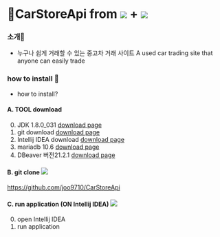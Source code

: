 # :car:CarStoreApi from <img src="https://img.shields.io/badge/Spring Boot-6DB33F?style=flat-square&logo=Spring Boot&logoColor=white"/> + <img src="https://img.shields.io/badge/Vue.js-4FC08D?style=flat-square&logo=Vue.js&logoColor=white"/> 


### 소개:raised_hands:

* 누구나 쉽게 거래할 수 있는 중고차 거래 사이트 
A used car trading site that anyone can easily trade

### how to install :baby_chick:
* how to install?

#### A. TOOL download 
0. JDK 1.8.0_031 [download page](https://www.oracle.com/java/technologies/downloads/#java8-windows)
1. git download [download page](https://mirrors.edge.kernel.org/pub/software/scm/git/)
2. Intellij IDEA download [download page](https://www.jetbrains.com/ko-kr/idea/download/#section=windows)
3. mariadb 10.6 [download page](https://downloads.mariadb.org/)
4. DBeaver 버전21.2.1 [download page](https://dbeaver.io/download/)

#### B. git clone <img src="https://img.shields.io/badge/GitHub-000000?style=flat-square&logo=GitHub&logoColor=white"/>
https://github.com/joo9710/CarStoreApi

#### C. run application (ON Intellij IDEA) <img src="https://img.shields.io/badge/IntelliJ IDEA-000000?style=flat-square&logo=IntelliJ IDEA&logoColor=white"/>
0. open Intellij IDEA
1. run application


